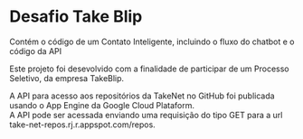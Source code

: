 # Desafio Take Blip
Contém o código de um Contato Inteligente, incluindo o fluxo do chatbot e o código da API

Este projeto foi desevolvido com a finalidade de participar de um Processo Seletivo, da empresa TakeBlip.

A API para acesso aos repositórios da TakeNet no GitHub foi publicada usando o App Engine da Google Cloud Plataform.  
A API pode ser acessada enviando uma requisição do tipo GET para a url take-net-repos.rj.r.appspot.com/repos.

